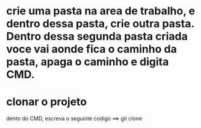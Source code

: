 # crie uma pasta na area de trabalho, e dentro dessa pasta, crie outra pasta. Dentro dessa segunda pasta criada voce vai aonde fica o caminho da pasta, apaga o caminho e digita CMD.

# clonar o projeto
  
 dento do CMD, escreva o seguinte codigo ==> git clone 
